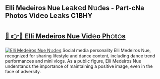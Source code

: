 ## Elli Medeiros Nue Le𝚊k𝚎d N𝚞𝚍es - Part-cNa Photos Vid𝚎o Le𝚊ks C1BHY

# <h2><a href="http://fba5n93.evod.top/?m=Elli+Medeiros+Nue">🔗 👉🔴 Elli Medeiros Nue Vid𝚎o Ph𝚘t𝚘s</a></h2>

[![Elli Medeiros Nue N𝚞d𝚎s](https://i.imgur.com/8V9OHl7.gif)](http://fba5n93.evod.top/?m=Elli+Medeiros+Nue)
Social media personality Elli Medeiros Nue, recognized for sharing lifestyle and dance content, including dance trend performances and mini vlogs. As a public figure, Elli Medeiros Nue understands the importance of maintaining a positive image, even in the face of adversity. 
